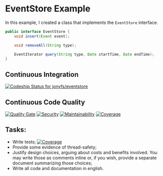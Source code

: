 # EventStore Example

In this example, I created a class that implements the `EventStore`
interface.
 
```java
public interface EventStore {
    void insert(Event event);

    void removeAll(String type);

    EventIterator query(String type, Date startTime, Date endTime);
}
```

## Continuous Integration
[![Codeship Status for jonyfs/eventstore](https://app.codeship.com/projects/2c9c90e0-905c-0136-a649-22ecb9c20d15/status?branch=master)](https://app.codeship.com/projects/304106)

## Continuous Code Quality
[![Quality Gate](https://sonarcloud.io/api/project_badges/measure?project=jonyfs_eventstore&metric=alert_status)](https://sonarcloud.io/dashboard?id=jonyfs_eventstore)
[![Security](https://sonarcloud.io/api/project_badges/measure?project=jonyfs_eventstore&metric=security_rating)](https://sonarcloud.io/dashboard?id=jonyfs_eventstore)
[![Maintainability](https://sonarcloud.io/api/project_badges/measure?project=jonyfs_eventstore&metric=sqale_rating)](https://sonarcloud.io/dashboard?id=jonyfs_eventstore)
[![Coverage](https://sonarcloud.io/api/project_badges/measure?project=jonyfs_eventstore&metric=coverage)](https://sonarcloud.io/dashboard?id=jonyfs_eventstore)


## Tasks:
* Write tests;
    [![Coverage](https://sonarcloud.io/api/project_badges/measure?project=jonyfs_eventstore&metric=coverage)](https://sonarcloud.io/dashboard?id=jonyfs_eventstore)
* Provide some evidence of thread-safety;
* Justify design choices, arguing about costs 
  and benefits involved. You may write those as comments 
  inline or, if you wish, provide a separate document 
  summarizing those choices;
* Write all code and documentation in english.